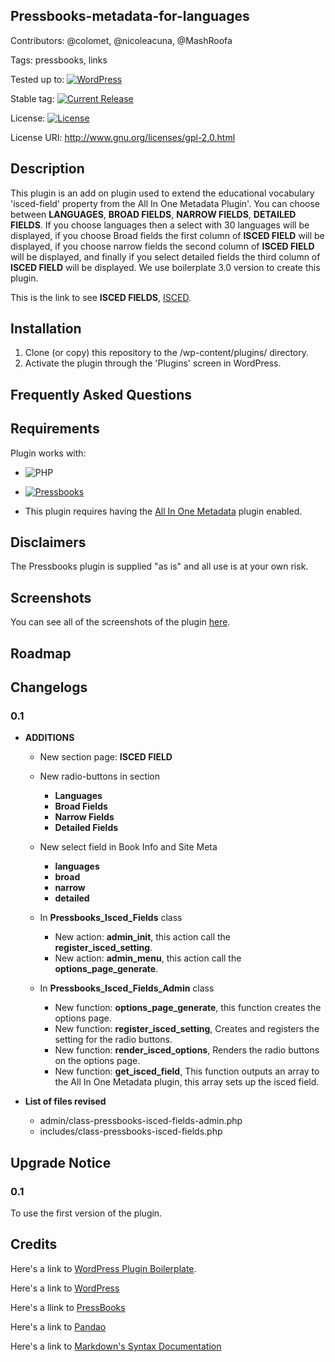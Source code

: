 ## Pressbooks-metadata-for-languages
 
Contributors: @colomet,  @nicoleacuna, @MashRoofa

Tags: pressbooks, links

Tested up to: [![WordPress](https://img.shields.io/wordpress/v/akismet.svg)](https://wordpress.org/download/)


Stable tag: [![Current Release](https://img.shields.io/github/release/Books4Languages/pressbooks-metadata-isced.svg)](https://github.com/Books4Languages/pressbooks-metadata-isced/releases/latest/)

License:  [![License](https://img.shields.io/badge/license-GPL--2.0%2B-red.svg)](https://github.com/Books4Languages/pressbooks-metadata-isced/blob/master/license.txt)

License URI: http://www.gnu.org/licenses/gpl-2.0.html

## Description  
This plugin is an add on plugin used to extend the educational vocabulary 'isced-field' property from the All In One Metadata Plugin'. You can choose between **LANGUAGES**, **BROAD FIELDS**, **NARROW FIELDS**, **DETAILED FIELDS**. If you choose languages then a select with 30 languages will be displayed, if you choose Broad fields the first column of **ISCED FIELD** will be displayed, if you choose narrow fields the second column of **ISCED FIELD** will be displayed, and finally if you select detailed fields the third column of **ISCED FIELD** will be displayed. We use boilerplate 3.0 version to create this plugin.


This is the link to see **ISCED FIELDS**, [ISCED](http://alliance4universities.eu/wp-content/uploads/2017/03/ISCED-2013-Fields-of-education.pdf).

## Installation 
1. Clone (or copy) this repository to the /wp-content/plugins/ directory.
2. Activate the plugin through the  'Plugins' screen in WordPress.

## Frequently Asked Questions 


## Requirements 
Plugin works with:

- ![PHP](https://img.shields.io/badge/PHP-5.6.X-blue.svg)

- [![Pressbooks](https://img.shields.io/badge/Pressbooks-V%203.9.9-red.svg)](https://github.com/pressbooks/pressbooks/releases/tag/3.9.9)

- This plugin requires having the [All In One Metadata](https://github.com/Books4Languages/pressbooks-metadata) plugin enabled.


## Disclaimers 
The Pressbooks plugin is supplied "as is" and all use is at your own risk.

## Screenshots 
You can see all of the screenshots of the plugin [here](https://github.com/Books4Languages/pressbooks-metadata-isced/blob/master/pressbooks-isced-fields/screenshots/screenshots.md).
## Roadmap


## Changelogs 

### 0.1
* **ADDITIONS**

	* New section page: **ISCED FIELD** 

	* New radio-buttons in section

	 	* **Languages**
	 	* **Broad Fields**
	 	* **Narrow Fields**
	 	* **Detailed Fields**

	* New select field in Book Info and Site Meta

	 	* **languages**
	 	* **broad**
	 	* **narrow**
	 	* **detailed**

 	* In **Pressbooks_Isced_Fields** class 

 		* New action: **admin_init**, this action call the **register_isced_setting**.
 		* New action: **admin_menu**, this action call the **options_page_generate**.

	* In **Pressbooks_Isced_Fields_Admin** class 	

		* New function:  **options_page_generate**, this function creates the options page. 
		* New function: **register_isced_setting**, Creates and registers the setting for the radio buttons.
		* New function: **render_isced_options**, Renders the radio buttons on the options page.
		* New function: **get_isced_field**, This function outputs an array to the All In One Metadata plugin, this array sets up the isced field.



* **List of files revised**

	* admin/class-pressbooks-isced-fields-admin.php
	* includes/class-pressbooks-isced-fields.php



## Upgrade Notice 

### 0.1
To use the first version of the plugin.


## Credits 
Here's a link to [WordPress Plugin Boilerplate](http://wppb.io/).

Here's a link to [WordPress](https://wordpress.org/)

Here's a llink to [PressBooks](https://pressbooks.org/get-involved/)

Here's a link to [Pandao](https://pandao.github.io/editor.md/en.html)

Here's a link to [Markdown's Syntax Documentation](https://daringfireball.net/projects/markdown/syntax)



